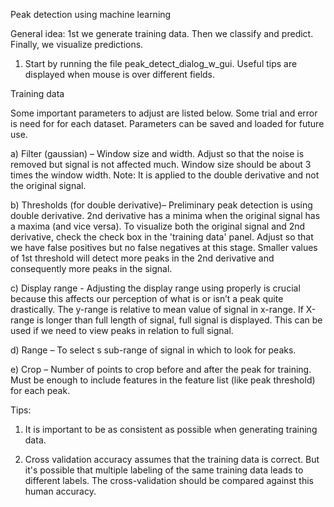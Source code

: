 Peak detection using machine learning

General idea: 1st we generate training data. Then we classify and predict. Finally, we visualize predictions. 

1. Start by running the file peak_detect_dialog_w_gui. Useful tips are displayed when mouse is over different fields.


Training data

Some important parameters to adjust are listed below. Some trial and error is need for for each dataset. Parameters can be saved and loaded for future use.


a) Filter (gaussian) – Window size and width. Adjust so that the noise is removed but signal is not affected much. Window size should be about 3 times the window width. Note: It is applied to the double derivative and not the original signal.

b) Thresholds (for double derivative)– Preliminary peak detection is using double derivative. 2nd derivative has a minima when the original signal has a maxima (and vice versa). To visualize both the original signal and 2nd derivative, check the check box in the 'training data' panel. Adjust so that we have false positives but no false negatives at this stage. Smaller values of 1st threshold will detect more peaks in the 2nd derivative and consequently more peaks in the signal. 

c) Display range - Adjusting the display range using properly is crucial because this affects our perception of what is or isn’t a peak quite drastically. The y-range is relative to mean value of signal in x-range.  If X-range is longer than full length of signal, full signal is displayed. This can be used if we need to view peaks in relation to full signal.

d) Range – To select s sub-range of signal in which to look for peaks.

e) Crop – Number of points to crop before and after the peak for training. Must be enough to include features in the feature list (like peak threshold) for each peak.

Tips:

1. It is important to be as consistent as possible when generating training data.

2. Cross validation accuracy assumes that the training data is correct. But it's possible that multiple labeling of the same training data leads to different labels. The cross-validation should be compared against this human accuracy.
